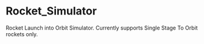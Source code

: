 # Rocket_Simulator
Rocket Launch into Orbit Simulator. Currently supports Single Stage To Orbit rockets only.
